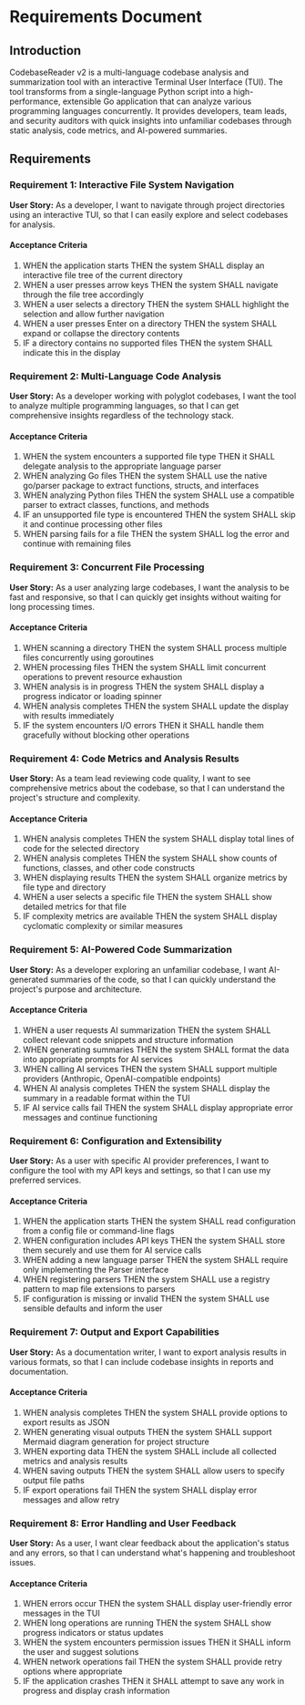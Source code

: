 # Requirements Document

## Introduction

CodebaseReader v2 is a multi-language codebase analysis and summarization tool with an interactive Terminal User Interface (TUI). The tool transforms from a single-language Python script into a high-performance, extensible Go application that can analyze various programming languages concurrently. It provides developers, team leads, and security auditors with quick insights into unfamiliar codebases through static analysis, code metrics, and AI-powered summaries.

## Requirements

### Requirement 1: Interactive File System Navigation

**User Story:** As a developer, I want to navigate through project directories using an interactive TUI, so that I can easily explore and select codebases for analysis.

#### Acceptance Criteria

1. WHEN the application starts THEN the system SHALL display an interactive file tree of the current directory
2. WHEN a user presses arrow keys THEN the system SHALL navigate through the file tree accordingly
3. WHEN a user selects a directory THEN the system SHALL highlight the selection and allow further navigation
4. WHEN a user presses Enter on a directory THEN the system SHALL expand or collapse the directory contents
5. IF a directory contains no supported files THEN the system SHALL indicate this in the display

### Requirement 2: Multi-Language Code Analysis

**User Story:** As a developer working with polyglot codebases, I want the tool to analyze multiple programming languages, so that I can get comprehensive insights regardless of the technology stack.

#### Acceptance Criteria

1. WHEN the system encounters a supported file type THEN it SHALL delegate analysis to the appropriate language parser
2. WHEN analyzing Go files THEN the system SHALL use the native go/parser package to extract functions, structs, and interfaces
3. WHEN analyzing Python files THEN the system SHALL use a compatible parser to extract classes, functions, and methods
4. IF an unsupported file type is encountered THEN the system SHALL skip it and continue processing other files
5. WHEN parsing fails for a file THEN the system SHALL log the error and continue with remaining files

### Requirement 3: Concurrent File Processing

**User Story:** As a user analyzing large codebases, I want the analysis to be fast and responsive, so that I can quickly get insights without waiting for long processing times.

#### Acceptance Criteria

1. WHEN scanning a directory THEN the system SHALL process multiple files concurrently using goroutines
2. WHEN processing files THEN the system SHALL limit concurrent operations to prevent resource exhaustion
3. WHEN analysis is in progress THEN the system SHALL display a progress indicator or loading spinner
4. WHEN analysis completes THEN the system SHALL update the display with results immediately
5. IF the system encounters I/O errors THEN it SHALL handle them gracefully without blocking other operations

### Requirement 4: Code Metrics and Analysis Results

**User Story:** As a team lead reviewing code quality, I want to see comprehensive metrics about the codebase, so that I can understand the project's structure and complexity.

#### Acceptance Criteria

1. WHEN analysis completes THEN the system SHALL display total lines of code for the selected directory
2. WHEN analysis completes THEN the system SHALL show counts of functions, classes, and other code constructs
3. WHEN displaying results THEN the system SHALL organize metrics by file type and directory
4. WHEN a user selects a specific file THEN the system SHALL show detailed metrics for that file
5. IF complexity metrics are available THEN the system SHALL display cyclomatic complexity or similar measures

### Requirement 5: AI-Powered Code Summarization

**User Story:** As a developer exploring an unfamiliar codebase, I want AI-generated summaries of the code, so that I can quickly understand the project's purpose and architecture.

#### Acceptance Criteria

1. WHEN a user requests AI summarization THEN the system SHALL collect relevant code snippets and structure information
2. WHEN generating summaries THEN the system SHALL format the data into appropriate prompts for AI services
3. WHEN calling AI services THEN the system SHALL support multiple providers (Anthropic, OpenAI-compatible endpoints)
4. WHEN AI analysis completes THEN the system SHALL display the summary in a readable format within the TUI
5. IF AI service calls fail THEN the system SHALL display appropriate error messages and continue functioning

### Requirement 6: Configuration and Extensibility

**User Story:** As a user with specific AI provider preferences, I want to configure the tool with my API keys and settings, so that I can use my preferred services.

#### Acceptance Criteria

1. WHEN the application starts THEN the system SHALL read configuration from a config file or command-line flags
2. WHEN configuration includes API keys THEN the system SHALL store them securely and use them for AI service calls
3. WHEN adding a new language parser THEN the system SHALL require only implementing the Parser interface
4. WHEN registering parsers THEN the system SHALL use a registry pattern to map file extensions to parsers
5. IF configuration is missing or invalid THEN the system SHALL use sensible defaults and inform the user

### Requirement 7: Output and Export Capabilities

**User Story:** As a documentation writer, I want to export analysis results in various formats, so that I can include codebase insights in reports and documentation.

#### Acceptance Criteria

1. WHEN analysis completes THEN the system SHALL provide options to export results as JSON
2. WHEN generating visual outputs THEN the system SHALL support Mermaid diagram generation for project structure
3. WHEN exporting data THEN the system SHALL include all collected metrics and analysis results
4. WHEN saving outputs THEN the system SHALL allow users to specify output file paths
5. IF export operations fail THEN the system SHALL display error messages and allow retry

### Requirement 8: Error Handling and User Feedback

**User Story:** As a user, I want clear feedback about the application's status and any errors, so that I can understand what's happening and troubleshoot issues.

#### Acceptance Criteria

1. WHEN errors occur THEN the system SHALL display user-friendly error messages in the TUI
2. WHEN long operations are running THEN the system SHALL show progress indicators or status updates
3. WHEN the system encounters permission issues THEN it SHALL inform the user and suggest solutions
4. WHEN network operations fail THEN the system SHALL provide retry options where appropriate
5. IF the application crashes THEN it SHALL attempt to save any work in progress and display crash information